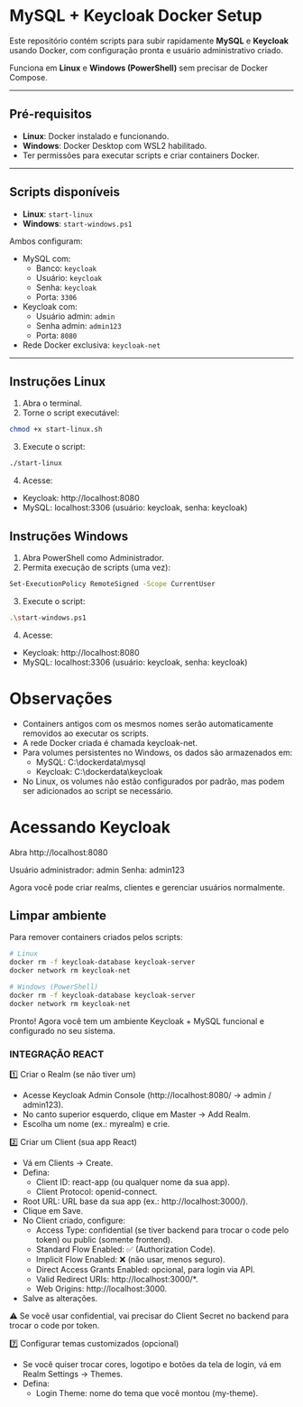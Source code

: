 # MySQL + Keycloak Docker Setup

Este repositório contém scripts para subir rapidamente **MySQL** e **Keycloak** usando Docker, com configuração pronta e usuário administrativo criado.  

Funciona em **Linux** e **Windows (PowerShell)** sem precisar de Docker Compose.

---

## Pré-requisitos

- **Linux**: Docker instalado e funcionando.  
- **Windows**: Docker Desktop com WSL2 habilitado.  
- Ter permissões para executar scripts e criar containers Docker.

---

## Scripts disponíveis

- **Linux**: `start-linux`  
- **Windows**: `start-windows.ps1`  

Ambos configuram:

- MySQL com:
  - Banco: `keycloak`
  - Usuário: `keycloak`
  - Senha: `keycloak`
  - Porta: `3306`  
- Keycloak com:
  - Usuário admin: `admin`
  - Senha admin: `admin123`
  - Porta: `8080`
- Rede Docker exclusiva: `keycloak-net`

---

## Instruções Linux

1. Abra o terminal.  
2. Torne o script executável:
```bash
chmod +x start-linux.sh
``` 
3. Execute o script:
```bash
./start-linux
``` 
4. Acesse: 
 - Keycloak: http://localhost:8080
 - MySQL: localhost:3306 (usuário: keycloak, senha: keycloak)

## Instruções Windows

1. Abra PowerShell como Administrador.
2. Permita execução de scripts (uma vez):
```bash
Set-ExecutionPolicy RemoteSigned -Scope CurrentUser
``` 
3. Execute o script:
```bash
.\start-windows.ps1
``` 
4. Acesse: 
 - Keycloak: http://localhost:8080
 - MySQL: localhost:3306 (usuário: keycloak, senha: keycloak)

 
# Observações

- Containers antigos com os mesmos nomes serão automaticamente removidos ao executar os scripts.
- A rede Docker criada é chamada keycloak-net.
- Para volumes persistentes no Windows, os dados são armazenados em:
    - MySQL: C:\dockerdata\mysql
    - Keycloak: C:\dockerdata\keycloak
- No Linux, os volumes não estão configurados por padrão, mas podem ser adicionados ao script se necessário.

# Acessando Keycloak

Abra http://localhost:8080

Usuário administrador: admin
Senha: admin123

Agora você pode criar realms, clientes e gerenciar usuários normalmente.

## Limpar ambiente

Para remover containers criados pelos scripts:
```bash
# Linux
docker rm -f keycloak-database keycloak-server
docker network rm keycloak-net

# Windows (PowerShell)
docker rm -f keycloak-database keycloak-server
docker network rm keycloak-net
``` 

Pronto! Agora você tem um ambiente Keycloak + MySQL funcional e configurado no seu sistema.

### INTEGRAÇÃO REACT

1️⃣ Criar o Realm (se não tiver um)

 - Acesse Keycloak Admin Console (http://localhost:8080/ → admin / admin123).
 - No canto superior esquerdo, clique em Master → Add Realm.
 - Escolha um nome (ex.: myrealm) e crie.

2️⃣ Criar um Client (sua app React)

 - Vá em Clients → Create.
 - Defina:
   - Client ID: react-app (ou qualquer nome da sua app).
   - Client Protocol: openid-connect.
 - Root URL: URL base da sua app (ex.: http://localhost:3000/).
 -  Clique em Save.
 - No Client criado, configure:
    - Access Type: confidential (se tiver backend para trocar o code pelo token) ou public (somente frontend).
    - Standard Flow Enabled: ✅ (Authorization Code).
    - Implicit Flow Enabled: ❌ (não usar, menos seguro).
    - Direct Access Grants Enabled: opcional, para login via API.
    - Valid Redirect URIs: http://localhost:3000/*.
    - Web Origins: http://localhost:3000.
 - Salve as alterações.

⚠️ Se você usar confidential, vai precisar do Client Secret no backend para trocar o code por token.

7️⃣ Configurar temas customizados (opcional)

 - Se você quiser trocar cores, logotipo e botões da tela de login, vá em Realm Settings → Themes.
 - Defina:
    - Login Theme: nome do tema que você montou (my-theme).